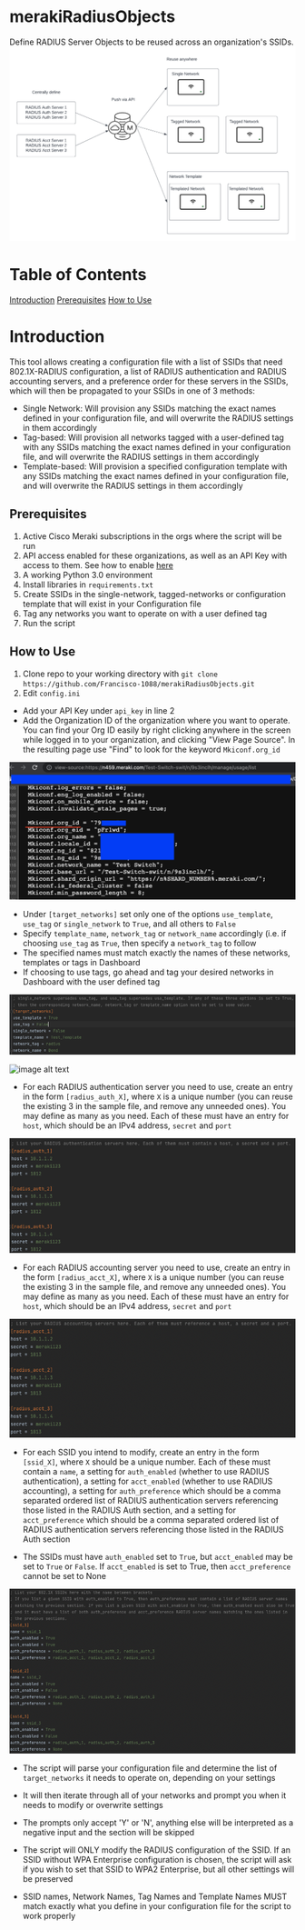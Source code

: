 # merakiRadiusObjects
Define RADIUS Server Objects to be reused across an organization's SSIDs.
![image alt text](images/merakiRadiusObjects.png)

# Table of Contents

[Introduction](#intro)
[Prerequisites](#prereq)
[How to Use](#howtouse)

<a id="intro"></a>

# Introduction

This tool allows creating a configuration file with a list of SSIDs that need 802.1X-RADIUS configuration, a list of RADIUS authentication and RADIUS accounting servers, and a preference order for these servers in the SSIDs, which will then be propagated to your SSIDs in one of 3 methods:

* Single Network: Will provision any SSIDs matching the exact names defined in your configuration file, and will overwrite the RADIUS settings in them accordingly
* Tag-based: Will provision all networks tagged with a user-defined tag with any SSIDs matching the exact names defined in your configuration file, and will overwrite the RADIUS settings in them accordingly
* Template-based: Will provision a specified configuration template with any SSIDs matching the exact names defined in your configuration file, and will overwrite the RADIUS settings in them accordingly

<a id="prereq"></a>

## Prerequisites

1. Active Cisco Meraki subscriptions in the orgs where the script will be run
2. API access enabled for these organizations, as well as an API Key with access to them. See how to enable [here](https://documentation.meraki.com/General_Administration/Other_Topics/Cisco_Meraki_Dashboard_API)
3. A working Python 3.0 environment
4. Install libraries in `requirements.txt`
5. Create SSIDs in the single-network, tagged-networks or configuration template that will exist in your Configuration file
6. Tag any networks you want to operate on with a user defined tag
7. Run the script

<a id="howtouse"></a>

## How to Use

1. Clone repo to your working directory with `git clone https://github.com/Francisco-1088/merakiRadiusObjects.git`
2. Edit `config.ini`
* Add your API Key under `api_key` in line 2
* Add the Organization ID of the organization where you want to operate. You can find your Org ID easily by right clicking anywhere in the screen while logged in to your organization, and clicking "View Page Source". In the resulting page use "Find" to look for the keyword `Mkiconf.org_id`

![image alt text](images/org_id.png)

* Under `[target_networks]` set only one of the options `use_template`, `use_tag` or `single_network` to `True`, and all others to `False`
* Specify `template_name`, `network_tag` or `network_name` accordingly (i.e. if choosing `use_tag` as `True`, then specify a `network_tag` to follow
* The specified names must match exactly the names of these networks, templates or tags in Dashboard
* If choosing to use tags, go ahead and tag your desired networks in Dashboard with the user defined tag

![image alt text](images/target_networks.png)

![image alt text](images/tags.png)

* For each RADIUS authentication server you need to use, create an entry in the form `[radius_auth_X]`, where `X` is a unique number (you can reuse the existing 3 in the sample file, and remove any unneeded ones). You may define as many as you need. Each of these must have an entry for `host`, which should be an IPv4 address, `secret` and `port`

![image alt text](images/radius_auth.png)

* For each RADIUS accounting server you need to use, create an entry in the form `[radius_acct_X]`, where `X` is a unique number (you can reuse the existing 3 in the sample file, and remove any unneeded ones). You may define as many as you need. Each of these must have an entry for `host`, which should be an IPv4 address, `secret` and `port`

![image alt text](images/radius_acct.png)

* For each SSID you intend to modify, create an entry in the form `[ssid_X]`, where `X` should be a unique number. Each of these must contain a `name`, a setting for `auth_enabled` (whether to use RADIUS authentication), a setting for `acct_enabled` (whether to use RADIUS accounting), a setting for `auth_preference` which should be a comma separated ordered list of RADIUS authentication servers referencing those listed in the RADIUS Auth section, and a setting for `acct_preference` which should be a comma separated ordered list of RADIUS authentication servers referencing those listed in the RADIUS Auth section

* The SSIDs must have `auth_enabled` set to `True`, but `acct_enabled` may be set to `True` or `False`. If `acct_enabled` is set to True, then `acct_preference` cannot be set to None

![image alt text](images/ssids.png)

* The script will parse your configuration file and determine the list of `target_networks` it needs to operate on, depending on your settings

* It will then iterate through all of your networks and prompt you when it needs to modify or overwrite settings

* The prompts only accept 'Y' or 'N', anything else will be interpreted as a negative input and the section will be skipped

* The script will ONLY modify the RADIUS configuration of the SSID. If an SSID without WPA Enterprise configuration is chosen, the script will ask if you wish to set that SSID to WPA2 Enterprise, but all other settings will be preserved

* SSID names, Network Names, Tag Names and Template Names MUST match exactly what you define in your configuration file for the script to work properly
